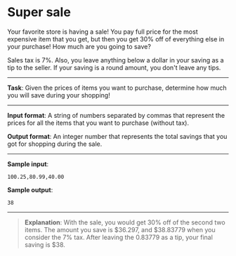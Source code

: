 # Super sale

Your favorite store is having a sale! You pay full price for the most expensive item that you get, but then you get 30% off of everything else in your purchase! How much are you going to save?

Sales tax is 7%. Also, you leave anything below a dollar in your saving as a tip to the seller. If your saving is a round amount, you don't leave any tips. 

---
 
**Task**: Given the prices of items you want to purchase, determine how much you will save during your shopping!  
 
---

**Input format**: A string of numbers separated by commas that represent the prices for all the items that you want to purchase (without tax). 
 
**Output format**: An integer number that represents the total savings that you got for shopping during the sale. 

---
 
**Sample input**:  
```
100.25,80.99,40.00
``` 
 
**Sample output**:  
```
38
```

---

>**Explanation**: With the sale, you would get 30% off of the second two items. The amount you save is $36.297, and $38.83779 when you consider the 7% tax. After leaving the 0.83779 as a tip, your final saving is $38.